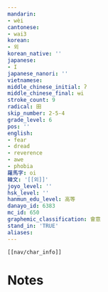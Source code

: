 ```yaml
---
mandarin:
- wèi
cantonese:
- wai3
korean:
- 외
korean_native: ''
japanese:
- I
japanese_nanori: ''
vietnamese:
middle_chinese_initial: ʔ
middle_chinese_final: ʉi
stroke_count: 9
radical: 田
skip_number: 2-5-4
grade_level: 6
pos: ''
english:
- fear
- dread
- reverence
- awe
- phobia
羅馬字: oi
韓文: '[[외]]'
joyo_level: ''
hsk_level: ''
hanmun_edu_level: 高等
danayo_id: 6383
mc_id: 650
graphemic_classification: 會意
stand_in: 'TRUE'
aliases:
---
```

```meta-bind-embed
[[nav/char_info]]
```

# Notes
